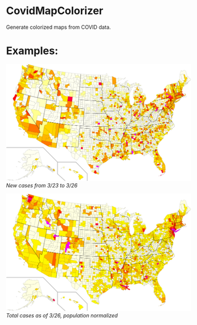 # CovidMapColorizer
Generate colorized maps from COVID data.

# Examples:
![New Cases 3/23 to 3/26](generated/new_cases_0323_to_0326.svg?raw=true&sanitize=true)
_New cases from 3/23 to 3/26_

![Total cases, normalized](generated/total_cases_normalized_0326.svg?raw=true&sanitize=true)
_Total cases as of 3/26, population normalized_
